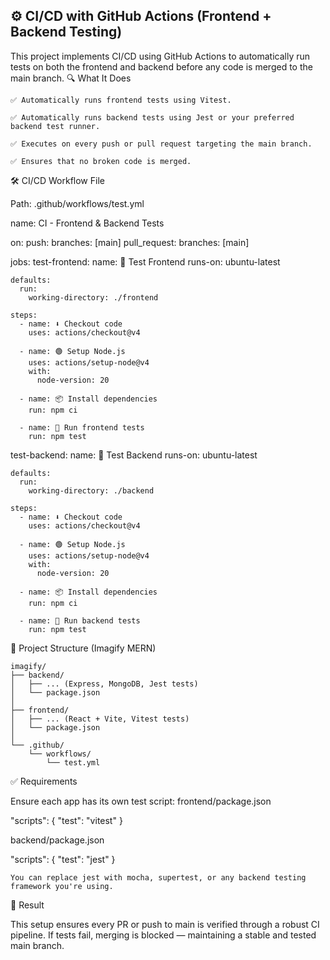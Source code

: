 ## ⚙️ CI/CD with GitHub Actions (Frontend + Backend Testing)

This project implements CI/CD using GitHub Actions to automatically run tests on both the frontend and backend before any code is merged to the main branch.
🔍 What It Does

    ✅ Automatically runs frontend tests using Vitest.

    ✅ Automatically runs backend tests using Jest or your preferred backend test runner.

    ✅ Executes on every push or pull request targeting the main branch.

    ✅ Ensures that no broken code is merged.

🛠️ CI/CD Workflow File

Path: .github/workflows/test.yml

name: CI - Frontend & Backend Tests

on:
  push:
    branches: [main]
  pull_request:
    branches: [main]

jobs:
  test-frontend:
    name: 🔧 Test Frontend
    runs-on: ubuntu-latest

    defaults:
      run:
        working-directory: ./frontend

    steps:
      - name: ⬇️ Checkout code
        uses: actions/checkout@v4

      - name: 🟢 Setup Node.js
        uses: actions/setup-node@v4
        with:
          node-version: 20

      - name: 📦 Install dependencies
        run: npm ci

      - name: 🧪 Run frontend tests
        run: npm test

  test-backend:
    name: 🔧 Test Backend
    runs-on: ubuntu-latest

    defaults:
      run:
        working-directory: ./backend

    steps:
      - name: ⬇️ Checkout code
        uses: actions/checkout@v4

      - name: 🟢 Setup Node.js
        uses: actions/setup-node@v4
        with:
          node-version: 20

      - name: 📦 Install dependencies
        run: npm ci

      - name: 🧪 Run backend tests
        run: npm test

📁 Project Structure (Imagify MERN)

```
imagify/
├── backend/
│   ├── ... (Express, MongoDB, Jest tests)
│   └── package.json
│
├── frontend/
│   ├── ... (React + Vite, Vitest tests)
│   └── package.json
│
└── .github/
    └── workflows/
        └── test.yml
```

✅ Requirements

Ensure each app has its own test script:
frontend/package.json

"scripts": {
  "test": "vitest"
}

backend/package.json

"scripts": {
  "test": "jest"
}

    You can replace jest with mocha, supertest, or any backend testing framework you're using.

🧪 Result

This setup ensures every PR or push to main is verified through a robust CI pipeline. If tests fail, merging is blocked — maintaining a stable and tested main branch.
